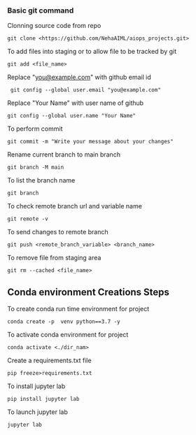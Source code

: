 
### Basic git command

Clonning source code from repo

```
git clone <https://github.com/NehaAIML/aiops_projects.git>
```

To add files into staging or to allow file to be tracked by git
```
git add <file_name>
```

Replace "you@example.com" with github email id
```
 git config --global user.email "you@example.com"
```

Replace "Your Name" with user name of github
```
git config --global user.name "Your Name"
```

To perform commit
```
git commit -m "Write your message about your changes"
```

Rename current branch to main branch
```
git branch -M main
```

To list the branch name
```
git branch
```

To check remote branch url and variable name
```
git remote -v
```


To send changes to remote branch
```
git push <remote_branch_variable> <branch_name>
```

To remove file from staging area
```
git rm --cached <file_name>
```

## Conda environment Creations Steps

 To create conda run time environment for project
```
conda create -p  venv python==3.7 -y
```
 To activate conda environment for project

```
conda activate <./dir_nam>
```

Create a requirements.txt file
```
pip freeze>requirements.txt
```

To install jupyter lab
```
pip install jupyter lab
```




To launch jupyter lab

```
jupyter lab
```
